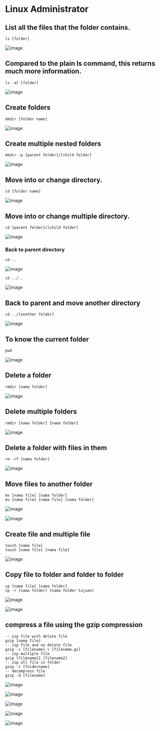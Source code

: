 # Linux Administrator

## List all the files that the folder contains. 

```
ls [folder]
```

![image](https://github.com/user-attachments/assets/8fc8cc0a-0c09-474c-a469-2b515dcb79dc)

## Compared to the plain ls command, this returns much more information.

```
ls -al [folder]
```

![image](https://github.com/user-attachments/assets/8f3e4b2b-9a3f-4cc0-9478-d4e40567da3d)

## Create folders 

```
mkdir [folder name]
```

![image](https://github.com/user-attachments/assets/7d636afe-efba-4c88-8f0c-d6eb428b1624)

## Create multiple nested folders 

```
mkdir -p [parent folder]/[child folder]
```

![image](https://github.com/user-attachments/assets/3c58bdce-d1ef-4f2a-b060-876b2e5a75a6)

## Move into or change directory.

```
cd [folder name] 
```

![image](https://github.com/user-attachments/assets/2a146c75-3806-4281-aa67-4a0e59d7d710)

## Move into or change multiple directory.

```
cd [parent folder]/[child folder] 
```

![image](https://github.com/user-attachments/assets/3a816e64-c50c-4399-a70f-5c6ff76a96b1)

### Back to parent directory

```
cd ..
```

![image](https://github.com/user-attachments/assets/9ed4d415-e658-4367-9add-0d3a24142b6d)

```
cd ../..
```

![image](https://github.com/user-attachments/assets/85fb75ad-294b-4c36-976d-7d6142ef541a)

## Back to parent and move another directory 

```
cd ../[another folder]
```

![image](https://github.com/user-attachments/assets/a6dc5974-b4ba-4bdf-9cce-9b18df986c84)

## To know the current folder 

```
pwd
```

![image](https://github.com/user-attachments/assets/54ef0adf-18ed-472f-8f4a-564493bd0cab)

## Delete a folder

```
rmdir [nama folder]
```

![image](https://github.com/user-attachments/assets/df6d4347-afa9-4e12-ba69-20f191226cc6)

## Delete multiple folders

```
rmdir [nama folder] [nama folder]
```

![image](https://github.com/user-attachments/assets/8cd84420-c6bb-46d4-bad8-7bbee0724488)

## Delete a folder with files in them

```
rm -rf [nama folder]
```

![image](https://github.com/user-attachments/assets/32832362-9b94-499b-9b39-1f67085359fe)

## Move files to another folder 

```
mv [nama file] [nama folder]
mv [nama file] [nama file] [nama folder]
```

![image](https://github.com/user-attachments/assets/d4618bac-12a0-49ec-abde-052a1de57448)

![image](https://github.com/user-attachments/assets/11cf9303-b848-44a2-9954-2a71ac2459c3)

## Create file and multiple file 

```
touch [nama file] 
touch [nama file] [nama file] 
```

![image](https://github.com/user-attachments/assets/150ea9c3-f93a-4af0-a926-0b9141168b55)

## Copy file to folder and folder to folder  

```
cp [nama file] [nama folder]
cp -r [nama folder] [nama folder tujuan] 
```

![image](https://github.com/user-attachments/assets/f451ea0e-fb1b-4047-8e2a-efd83214773f)

![image](https://github.com/user-attachments/assets/b8b46e2a-ae2d-4d5e-88cc-117977f955e8)

## compress a file using the gzip compression  

```
-- zip file with delete file
gzip [nama file]
-- zip file and no delete file  
gzip -c [filename] > [filename.gz]
-- zip multiple file
gzip [filename1] [filename2]
-- zip all file in folder 
gzip -r [foldername]
-- decompress file 
gzip -d [filename]
```

![image](https://github.com/user-attachments/assets/491eabdb-f44f-474b-8c48-f24fa3da2d62)

![image](https://github.com/user-attachments/assets/a0422224-d1b0-4cb9-bd6d-836f22054a03)

![image](https://github.com/user-attachments/assets/8bf2ebc8-b4b0-4750-b481-7244656bd459)

![image](https://github.com/user-attachments/assets/d090f26a-1187-45ad-8524-10645391b01d)

![image](https://github.com/user-attachments/assets/95145052-2bac-4764-8c15-2078b2146556)

